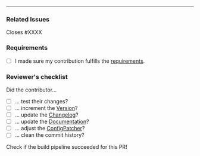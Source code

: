 <!-- Please describe your changes here. -->


---

### Related Issues

<!-- Issue number if existing. -->
Closes #XXXX

### Requirements
- [ ] I made sure my contribution fulfills the [requirements](https://betonquest.org/DEV/Participate/Process/Submitting-Changes/#reviewers-checklist).

### Reviewer's checklist

<!-- DON'T DO ANYTHING HERE -->
<!-- This is a checklist for the reviewers, and will be checked by them! -->
Did the contributor...
- [ ]  ... test their changes?
- [ ]  ... increment the [Version](https://betonquest.org/DEV/Participate/Misc/Versioning-and-Releasing/#versioning)?
- [ ]  ... update the [Changelog](https://betonquest.org/DEV/Participate/Process/Maintaining-the-Changelog/)?
- [ ]  ... update the [Documentation](https://betonquest.org/DEV/Participate/Process/Docs/Workflow/)?
- [ ]  ... adjust the [ConfigPatcher](https://betonquest.org/DEV/API/ConfigurationFiles/#updating-configurationfiles)?
- [ ]  ... clean the commit history?

Check if the build pipeline succeeded for this PR!
